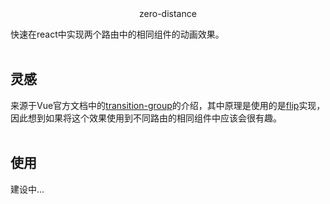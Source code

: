 <br>
<br>
<p align="center" >
	zero-distance
</p>
快速在react中实现两个路由中的相同组件的动画效果。
<br>
<br>

## 灵感
来源于Vue官方文档中的<a href="https://cn.vuejs.org/v2/guide/transitions.html">transition-group</a>的介绍，其中原理是使用的是<a href="https://aerotwist.com/blog/flip-your-animations/">flip</a>实现，因此想到如果将这个效果使用到不同路由的相同组件中应该会很有趣。
<br>
<br>
## 使用
建设中...